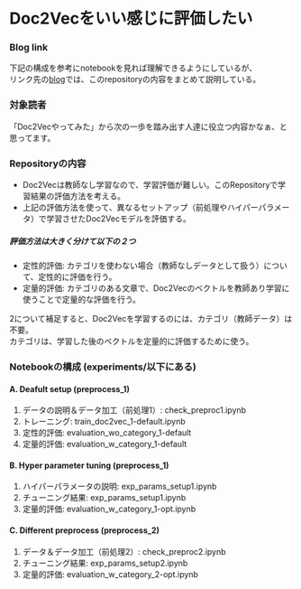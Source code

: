 # Doc2Vecをいい感じに評価したい

### Blog link
下記の構成を参考にnotebookを見れば理解できるようにしているが、  
リンク先の[blog](https://recruit.gmo.jp/engineer/jisedai/blog/doc2vec-evaluation/)では、このrepositoryの内容をまとめて説明している。

### 対象読者
「Doc2Vecやってみた」から次の一歩を踏み出す人達に役立つ内容かなぁ、と思ってます。

### Repositoryの内容
- Doc2Vecは教師なし学習なので、学習評価が難しい。このRepositoryで学習結果の評価方法を考える。
- 上記の評価方法を使って、異なるセットアップ（前処理やハイパーパラメータ）で学習させたDoc2Vecモデルを評価する。

##### 評価方法は大きく分けて以下の２つ
- 定性的評価: カテゴリを使わない場合（教師なしデータとして扱う）について、定性的に評価を行う。
- 定量的評価: カテゴリのある文章で、Doc2Vecのベクトルを教師あり学習に使うことで定量的な評価を行う。

2について補足すると、Doc2Vecを学習するのには、カテゴリ（教師データ）は不要。  
カテゴリは、学習した後のベクトルを定量的に評価するために使う。  

### Notebookの構成 (experiments/以下にある)
#### A. Deafult setup (preprocess_1)
1. データの説明＆データ加工（前処理1）: check_preproc1.ipynb
1. トレーニング: train_doc2vec_1-default.ipynb
1. 定性的評価: evaluation_wo_category_1-default
1. 定量的評価: evaluation_w_category_1-default

#### B. Hyper parameter tuning (preprocess_1)
1. ハイパーパラメータの説明: exp_params_setup1.ipynb
1. チューニング結果: exp_params_setup1.ipynb
1. 定量的評価: evaluation_w_category_1-opt.ipynb

#### C. Different preprocess (preprocess_2)
1. データ＆データ加工（前処理2）: check_preproc2.ipynb
1. チューニング結果: exp_params_setup2.ipynb
1. 定量的評価: evaluation_w_category_2-opt.ipynb
